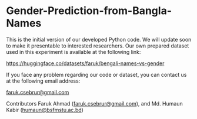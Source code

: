 # Gender-Prediction-from-Bangla-Names

This is the initial version of our developed Python code. We will update soon to make it presentable to interested researchers.
Our own prepared dataset used in this experiment is available at the following link:

https://huggingface.co/datasets/faruk/bengali-names-vs-gender

If you face any problem regarding our code or dataset, you can contact us at the following email address:

faruk.csebrur@gmail.com 

Contributors
Faruk Ahmad (faruk.csebrur@gmail.com), and 
Md. Humaun Kabir (humaun@bsfmstu.ac.bd)
